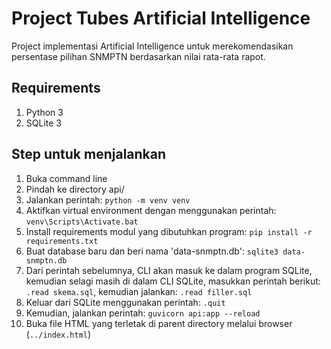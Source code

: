 # Project Tubes Artificial Intelligence
Project implementasi Artificial Intelligence untuk merekomendasikan persentase pilihan SNMPTN berdasarkan nilai rata-rata rapot.

## Requirements
1. Python 3
2. SQLite 3

## Step untuk menjalankan
1. Buka command line
2. Pindah ke directory api/
3. Jalankan perintah: `python -m venv venv`
4. Aktifkan virtual environment dengan menggunakan perintah: `venv\Scripts\Activate.bat`
5. Install requirements modul yang dibutuhkan program: `pip install -r requirements.txt`
6. Buat database baru dan beri nama 'data-snmptn.db': `sqlite3 data-snmptn.db`
7. Dari perintah sebelumnya, CLI akan masuk ke dalam program SQLite, kemudian selagi masih di dalam CLI SQLite, masukkan perintah berikut: `.read skema.sql`, kemudian jalankan: `.read filler.sql`
8. Keluar dari SQLite menggunakan perintah: `.quit`
9. Kemudian, jalankan perintah: `guvicorn api:app --reload`
10. Buka file HTML yang terletak di parent directory melalui browser (`../index.html`)